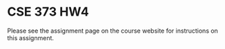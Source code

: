 # CSE 373 HW4

Please see the assignment page on the course website for instructions on this assignment.
